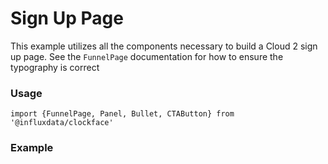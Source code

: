 # Sign Up Page

This example utilizes all the components necessary to build a Cloud 2 sign up page. See the `FunnelPage` documentation for how to ensure the typography is correct

### Usage

```tsx
import {FunnelPage, Panel, Bullet, CTAButton} from '@influxdata/clockface'
```

### Example

<!-- STORY -->

<!-- STORY HIDE START -->

<!-- STORY HIDE END -->

<!-- PROPS -->
